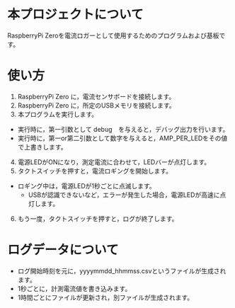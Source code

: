 # 本プロジェクトについて
RaspberryPi Zeroを電流ロガーとして使用するためのプログラムおよび基板です。

# 使い方
1. RaspberryPi Zero に，電流センサボードを接続します。
2. RaspberryPi Zero に，所定のUSBメモリを接続します。
3. 本プログラムを実行します。
 - 実行時に，第一引数として debug　を与えると，デバッグ出力を行います。
 - 実行時に，第一or第二引数として数字を与えると，AMP_PER_LEDをその値で上書きします。
4. 電源LEDがONになり，測定電流に合わせて，LEDバーが点灯します。
5. タクトスイッチを押すと，電流ロギングを開始します。
 - ロギング中は，電源LEDが1秒ごとに点滅します。
    - USBが認識できないなど，エラーが発生した場合，電源LEDが高速に点灯します。
6. もう一度，タクトスイッチを押すと，ログが終了します。

# ログデータについて
 - ログ開始時刻を元に，yyyymmdd_hhmmss.csvというファイルが生成されます。
 - 1秒ごとに，計測電流値を書き込みます。
 - 1時間ごとにファイルが更新され，別ファイルが生成されます。
